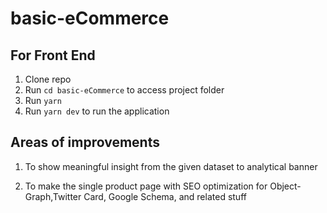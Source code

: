 # basic-eCommerce

## For Front End

1. Clone repo
1. Run `cd basic-eCommerce` to access project folder
1. Run `yarn`
1. Run `yarn dev` to run the application

## Areas of improvements

1. To show meaningful insight from the given dataset to analytical banner

2. To make the single product page with SEO optimization for Object-Graph,Twitter Card, Google Schema, and related stuff
